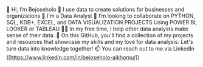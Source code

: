 👋 Hi, I’m Bejoseholo
👀 I use data to create solutions for businesses and organizations
🌱 I'm a Data Analyst
🤝 I’m looking to collaborate on PYTHON, SQL, KDB+, EXCEL, and DATA VISUALIZATION PROJECTS Using POWER BI, LOOKER or TABLEAU
👩‍💻 In my free time, I help other data analysts make sense of their data.
🌱 On this GitHub, you'll find a collection of my projects and resources that showcase my skills and my love for data analysis. Let's turn data into knowledge together!
📫 You can reach out to me via LinkedIn ([https://www.linkedin.com/in/bejoseholo-aikhomu/])
